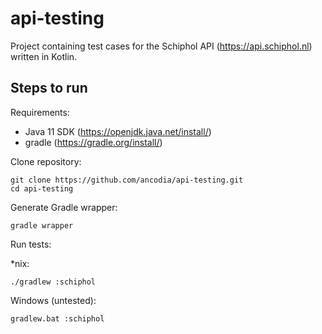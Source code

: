 # api-testing

Project containing test cases for the Schiphol API (https://api.schiphol.nl) written in Kotlin.

## Steps to run
Requirements: 
- Java 11 SDK (https://openjdk.java.net/install/)
- gradle (https://gradle.org/install/)

Clone repository:
```
git clone https://github.com/ancodia/api-testing.git
cd api-testing
```
Generate Gradle wrapper:
```
gradle wrapper
```
Run tests:

*nix:
```
./gradlew :schiphol
```
Windows (untested):
```
gradlew.bat :schiphol
```

